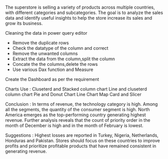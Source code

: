 The superstore is selling a variety of products across multiple countries, with different categories and subcategories. The goal is to analyze the sales data and identify useful insights to help the store increase its sales and grow its business.

Cleaning the data in power query editor

- Remove the duplicate rows
- Check the datatype of the column and correct
- Remove the unwanted columns
- Extract the data from the column,split the column
- Concate the the columns,delete the rows
- Use various Dax function and Measure
	

Create the Dashboard as per the requirement

Charts Use : 
Cluseterd and Stacked column chart
Line and cluseterd column chart
Pie and Donut Chart
Line Chart
Map
Card and Slicer

Conclusion :
In terms of revenue, the technology category is high. Among all the segments, the quantity of the consumer segment is high. North America emerges as the top-performing country generating highest revenue. Further analysis reveals that the count of priority order in the month of December is high and in the month of February is lowest.

Suggestions :
Highest losses are reported in Turkey, Nigeria, Netherlands, Honduras and Pakistan. Stores should focus on these countries to improve profits and prioritize profitable products that have remained consistent in generating revenue.
